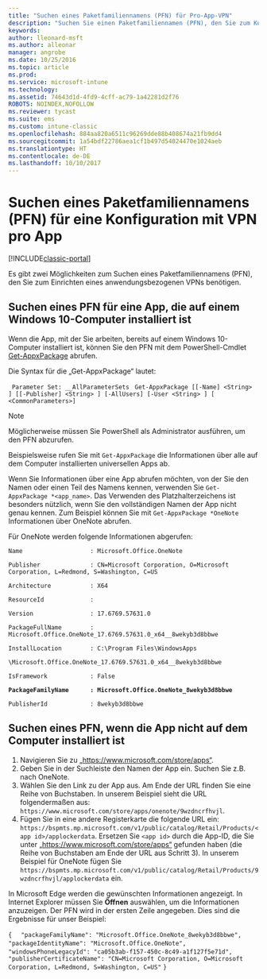 ```yaml
---
title: "Suchen eines Paketfamiliennamens (PFN) für Pro-App-VPN"
description: "Suchen Sie einen Paketfamiliennamen (PFN), den Sie zum Konfigurieren eines anwendungsbezogenen VPN („VPN pro App“) benötigen."
keywords: 
author: lleonard-msft
ms.author: alleonar
manager: angrobe
ms.date: 10/25/2016
ms.topic: article
ms.prod: 
ms.service: microsoft-intune
ms.technology: 
ms.assetid: 74643d1d-4fd9-4cff-ac79-1a42281d2f76
ROBOTS: NOINDEX,NOFOLLOW
ms.reviewer: tycast
ms.suite: ems
ms.custom: intune-classic
ms.openlocfilehash: 884aa820a6511c96269dde88b408674a21fb9dd4
ms.sourcegitcommit: 1a54bdf22786aea1cf1b497d54024470e1024aeb
ms.translationtype: HT
ms.contentlocale: de-DE
ms.lasthandoff: 10/10/2017
---
```

# <a name="find-a-package-family-name-pfn-for-per-app-vpn-configuration"></a>Suchen eines Paketfamiliennamens (PFN) für eine Konfiguration mit VPN pro App

[!INCLUDE[classic-portal](../includes/classic-portal.md)]

Es gibt zwei Möglichkeiten zum Suchen eines Paketfamiliennamens (PFN), den Sie zum Einrichten eines anwendungsbezogenen VPNs benötigen.

## <a name="find-a-pfn-for-an-app-thats-installed-on-a-windows-10-computer"></a>Suchen eines PFN für eine App, die auf einem Windows 10-Computer installiert ist

Wenn die App, mit der Sie arbeiten, bereits auf einem Windows 10-Computer installiert ist, können Sie den PFN mit dem PowerShell-Cmdlet [Get-AppxPackage](https://technet.microsoft.com/library/hh856044.aspx) abrufen.

Die Syntax für die „Get-AppxPackage“ lautet:

` Parameter Set: __AllParameterSets`
` Get-AppxPackage [[-Name] <String> ] [[-Publisher] <String> ] [-AllUsers] [-User <String> ] [ <CommonParameters>]`

> [!NOTE]
Möglicherweise müssen Sie PowerShell als Administrator ausführen, um den PFN abzurufen.

Beispielsweise rufen Sie mit `Get-AppxPackage` die Informationen über alle auf dem Computer installierten universellen Apps ab.

Wenn Sie Informationen über eine App abrufen möchten, von der Sie den Namen oder einen Teil des Namens kennen, verwenden Sie `Get-AppxPackage *<app_name>`. Das Verwenden des Platzhalterzeichens ist besonders nützlich, wenn Sie den vollständigen Namen der App nicht genau kennen. Zum Beispiel können Sie mit `Get-AppxPackage *OneNote` Informationen über OneNote abrufen.


Für OneNote werden folgende Informationen abgerufen:

`Name                   : Microsoft.Office.OneNote`

`Publisher              : CN=Microsoft Corporation, O=Microsoft Corporation, L=Redmond, S=Washington, C=US`

`Architecture           : X64`

`ResourceId             :`

`Version                : 17.6769.57631.0`

`PackageFullName        : Microsoft.Office.OneNote_17.6769.57631.0_x64__8wekyb3d8bbwe`

`InstallLocation        : C:\Program Files\WindowsApps`

`\Microsoft.Office.OneNote_17.6769.57631.0_x64__8wekyb3d8bbwe`

`IsFramework            : False`

**`PackageFamilyName      : Microsoft.Office.OneNote_8wekyb3d8bbwe`**

`PublisherId            : 8wekyb3d8bbwe`



## <a name="find-a-pfn-if-the-app-is-not-installed-on-a-computer"></a>Suchen eines PFN, wenn die App nicht auf dem Computer installiert ist

1.  Navigieren Sie zu „https://www.microsoft.com/store/apps“.
2.  Geben Sie in der Suchleiste den Namen der App ein. Suchen Sie z.B. nach OneNote.
3.  Wählen Sie den Link zu der App aus. Am Ende der URL finden Sie eine Reihe von Buchstaben. In unserem Beispiel sieht die URL folgendermaßen aus: `https://www.microsoft.com/store/apps/onenote/9wzdncrfhvjl`.
4.  Fügen Sie in eine andere Registerkarte die folgende URL ein: `https://bspmts.mp.microsoft.com/v1/public/catalog/Retail/Products/<app id>/applockerdata`. Ersetzen Sie `<app id>` durch die App-ID, die Sie unter „https://www.microsoft.com/store/apps“ gefunden haben (die Reihe von Buchstaben am Ende der URL aus Schritt 3). In unserem Beispiel für OneNote fügen Sie `https://bspmts.mp.microsoft.com/v1/public/catalog/Retail/Products/9wzdncrfhvjl/applockerdata` ein.

In Microsoft Edge werden die gewünschten Informationen angezeigt. In Internet Explorer müssen Sie **Öffnen** auswählen, um die Informationen anzuzeigen. Der PFN wird in der ersten Zeile angegeben. Dies sind die Ergebnisse für unser Beispiel:


`{`
`  "packageFamilyName": "Microsoft.Office.OneNote_8wekyb3d8bbwe",`
`  "packageIdentityName": "Microsoft.Office.OneNote",`
`  "windowsPhoneLegacyId": "ca05b3ab-f157-450c-8c49-a1f127f5e71d",`
`  "publisherCertificateName": "CN=Microsoft Corporation, O=Microsoft Corporation, L=Redmond, S=Washington, C=US"`
`}`
